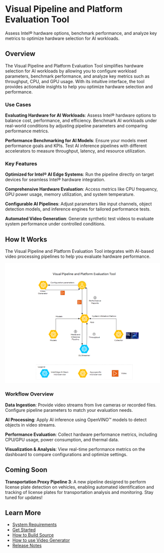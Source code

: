 # Visual Pipeline and Platform Evaluation Tool
<!-- required for catalog, do not remove -->
Assess Intel® hardware options, benchmark performance, and analyze key metrics to optimize hardware selection for AI workloads.

<!--
**Guidelines for Authors**:
- Clearly explain the application’s purpose in one or two paragraphs.
- Describe the primary domain and high-level goal.
- Follow Microsoft Writing Guidelines: Use direct, active voice and avoid unnecessary jargon.
-->

## Overview
The Visual Pipeline and Platform Evaluation Tool simplifies hardware selection for AI workloads by allowing you to configure workload parameters, benchmark performance, and analyze key metrics such as throughput, CPU, and GPU usage. With its intuitive interface, the tool provides actionable insights to help you optimize hardware selection and performance.

### Use Cases

<!--
**Guidelines for Authors**:
- Provide two or three real-world use cases in "Problem → Solution → Outcome" format.
- Ensure use cases are practical and highlight unique features of the application.
-->

**Evaluating Hardware for AI Workloads**: Assess Intel® hardware options to balance cost, performance, and efficiency. Benchmark AI workloads under real-world conditions by adjusting pipeline parameters and comparing performance metrics.

**Performance Benchmarking for AI Models**: Ensure your models meet performance goals and KPIs. Test AI inference pipelines with different accelerators to measure throughput, latency, and resource utilization.


### Key Features

<!--
**Guidelines for Authors**:
- Clearly highlight value propositions.
- Use concise, benefit-driven statements.
-->

**Optimized for Intel® AI Edge Systems**: Run the pipeline directly on target devices for seamless Intel® hardware integration.

**Comprehensive Hardware Evaluation**: Access metrics like CPU frequency, GPU power usage, memory utilization, and system temperature.

**Configurable AI Pipelines**: Adjust parameters like input channels, object detection models, and inference engines for tailored performance tests.

**Automated Video Generation**: Generate synthetic test videos to evaluate system performance under controlled conditions.

## How It Works

<!--
**Guidelines for Authors**:
- Use a high-level diagram to illustrate the system.
- Describe the key processing steps in a structured workflow.
-->

The Visual Pipeline and Platform Evaluation Tool integrates with AI-based video processing pipelines to help you evaluate hardware performance.

![System Architecture Diagram](docs/user-guide/_images/architecture.png)

### **Workflow Overview**

**Data Ingestion**: Provide video streams from live cameras or recorded files. Configure pipeline parameters to match your evaluation needs.

**AI Processing**: Apply AI inference using OpenVINO™ models to detect objects in video streams. 

**Performance Evaluation**: Collect hardware performance metrics, including CPU/GPU usage, power consumption, and thermal data.

**Visualization & Analysis**: View real-time performance metrics on the dashboard to compare configurations and optimize settings.

## Coming Soon

**Transportation Proxy Pipeline 3**: A new pipeline designed to perform license plate detection on vehicles, enabling automated identification and tracking of license plates for transportation analysis and monitoring. Stay tuned for updates!

## Learn More
- [System Requirements](docs/user-guide/system-requirements.md)
- [Get Started](docs/user-guide/get-started.md)
- [How to Build Source](docs/user-guide/how-to-build-source.md)
- [How to use Video Generator ](docs/user-guide/how-to-use-video-generator.md)
- [Release Notes](docs/user-guide/release-notes.md)